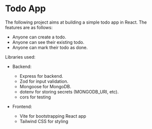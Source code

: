 # Todo App

The following project aims at building a simple todo app in React. The features are as follows:

- Anyone can create a todo.
- Anyone can see their existing todo.
- Anyone can mark their todo as done.

Libraries used:

- Backend:

  - Express for backend.
  - Zod for input validation.
  - Mongoose for MongoDB.
  - dotenv for storing secrets (MONGODB_URI, etc).
  - cors for testing

- Frontend:
  - Vite for bootstrapping React app
  - Tailwind CSS for styling
